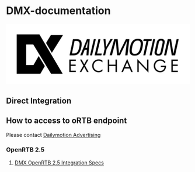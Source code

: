 # DMX-documentation

[![](DMexchange.png)](https://dailymotionadvertising.com/)

## Direct Integration

## How to access to oRTB endpoint
Please contact [Dailymotion Advertising](https://dailymotionadvertising.com/contact/)

### OpenRTB 2.5

1. [DMX OpenRTB 2.5 Integration Specs](ortb2.5.md)